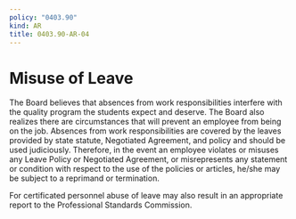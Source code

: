 ```yaml
---
policy: "0403.90"
kind: AR
title: 0403.90-AR-04
---
```


# Misuse of Leave

The Board believes that absences from work responsibilities interfere with the quality program the students expect and deserve. The Board also realizes there are circumstances that will prevent an employee from being on the job. Absences from work responsibilities are covered by the leaves provided by state statute, Negotiated Agreement, and policy and should be used judiciously. Therefore, in the event an employee violates or misuses any Leave Policy or Negotiated Agreement, or misrepresents any statement or condition with respect to the use of the policies or articles, he/she may be subject to a reprimand or termination.

For certificated personnel abuse of leave may also result in an appropriate report to the Professional Standards Commission.
